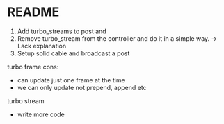 # README

1. Add turbo_streams to post and 
2. Remove turbo_stream from the controller and do it in a simple way. -> Lack explanation
3. Setup solid cable and broadcast a post 


turbo frame cons:

- can update just one frame at the time
- we can only update not prepend, append etc


turbo stream

- write more code

